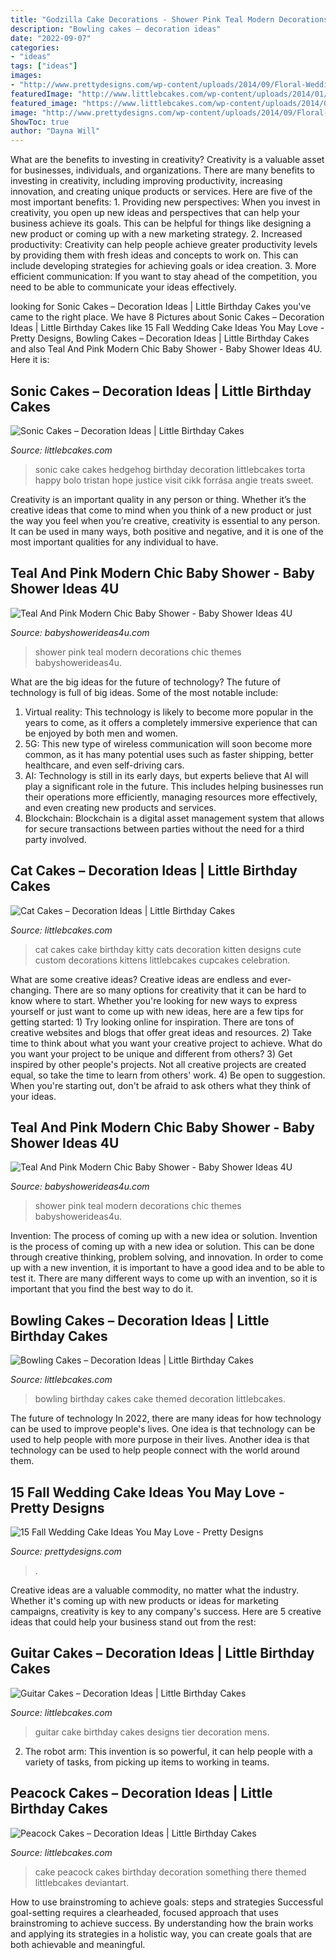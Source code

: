 ```yaml
---
title: "Godzilla Cake Decorations - Shower Pink Teal Modern Decorations Chic Themes Babyshowerideas4u"
description: "Bowling cakes – decoration ideas"
date: "2022-09-07"
categories:
- "ideas"
tags: ["ideas"]
images:
- "http://www.prettydesigns.com/wp-content/uploads/2014/09/Floral-Wedding-Cake.jpg"
featuredImage: "http://www.littlebcakes.com/wp-content/uploads/2014/01/Bowling-Birthday-Cakes.jpg"
featured_image: "https://www.littlebcakes.com/wp-content/uploads/2014/01/Cat-Cakes.jpg"
image: "http://www.prettydesigns.com/wp-content/uploads/2014/09/Floral-Wedding-Cake.jpg"
ShowToc: true
author: "Dayna Will"
---
```



What are the benefits to investing in creativity?
Creativity is a valuable asset for businesses, individuals, and organizations. There are many benefits to investing in creativity, including improving productivity, increasing innovation, and creating unique products or services. Here are five of the most important benefits: 1. Providing new perspectives: When you invest in creativity, you open up new ideas and perspectives that can help your business achieve its goals. This can be helpful for things like designing a new product or coming up with a new marketing strategy. 2. Increased productivity: Creativity can help people achieve greater productivity levels by providing them with fresh ideas and concepts to work on. This can include developing strategies for achieving goals or idea creation. 3. More efficient communication: If you want to stay ahead of the competition, you need to be able to communicate your ideas effectively.

	

		
looking for Sonic Cakes – Decoration Ideas | Little Birthday Cakes you've came to the right place. We have 8 Pictures about Sonic Cakes – Decoration Ideas | Little Birthday Cakes like 15 Fall Wedding Cake Ideas You May Love - Pretty Designs, Bowling Cakes – Decoration Ideas | Little Birthday Cakes and also Teal And Pink Modern Chic Baby Shower - Baby Shower Ideas 4U. Here it is:
		
    
## Sonic Cakes – Decoration Ideas | Little Birthday Cakes

<img loading=lazy src="http://www.littlebcakes.com/wp-content/uploads/2014/05/Sonic-Cakes-768x1024.jpg" onerror="this.onerror=null;this.src='https://tse4.mm.bing.net/th?id=OIP.MyqhpkHc9yEPz6Bus1-PPAHaJ4&amp;pid=15.1';" alt="Sonic Cakes – Decoration Ideas | Little Birthday Cakes">

_Source: littlebcakes.com_

>sonic cake cakes hedgehog birthday decoration littlebcakes torta happy bolo tristan hope justice visit cikk forrása angie treats sweet. 

	

Creativity is an important quality in any person or thing. Whether it’s the creative ideas that come to mind when you think of a new product or just the way you feel when you’re creative, creativity is essential to any person. It can be used in many ways, both positive and negative, and it is one of the most important qualities for any individual to have.

    
## Teal And Pink Modern Chic Baby Shower - Baby Shower Ideas 4U

<img loading=lazy src="https://babyshowerideas4u.com/wp-content/uploads/2016/05/Teal-And-Pink-Modern-Chic-Baby-Shower-Decorations.jpg" onerror="this.onerror=null;this.src='https://tse1.mm.bing.net/th?id=OIP.4tRsbfNSq2vKKtSGMn_CwwHaJ4&amp;pid=15.1';" alt="Teal And Pink Modern Chic Baby Shower - Baby Shower Ideas 4U">

_Source: babyshowerideas4u.com_

>shower pink teal modern decorations chic themes babyshowerideas4u. 

	

What are the big ideas for the future of technology?
The future of technology is full of big ideas. Some of the most notable include:
1. Virtual reality: This technology is likely to become more popular in the years to come, as it offers a completely immersive experience that can be enjoyed by both men and women.
2. 5G: This new type of wireless communication will soon become more common, as it has many potential uses such as faster shipping, better healthcare, and even self-driving cars.
3. AI: Technology is still in its early days, but experts believe that AI will play a significant role in the future. This includes helping businesses run their operations more efficiently, managing resources more effectively, and even creating new products and services.
4. Blockchain: Blockchain is a digital asset management system that allows for secure transactions between parties without the need for a third party involved.

    
## Cat Cakes – Decoration Ideas | Little Birthday Cakes

<img loading=lazy src="https://www.littlebcakes.com/wp-content/uploads/2014/01/Cat-Cakes.jpg" onerror="this.onerror=null;this.src='https://tse4.mm.bing.net/th?id=OIP.W2YtTAyoa8WdHetsdiGXSAHaJ4&amp;pid=15.1';" alt="Cat Cakes – Decoration Ideas | Little Birthday Cakes">

_Source: littlebcakes.com_

>cat cakes cake birthday kitty cats decoration kitten designs cute custom decorations kittens littlebcakes cupcakes celebration. 

	

What are some creative ideas?
Creative ideas are endless and ever-changing. There are so many options for creativity that it can be hard to know where to start. Whether you're looking for new ways to express yourself or just want to come up with new ideas, here are a few tips for getting started: 1) Try looking online for inspiration. There are tons of creative websites and blogs that offer great ideas and resources. 2) Take time to think about what you want your creative project to achieve. What do you want your project to be unique and different from others? 3) Get inspired by other people's projects. Not all creative projects are created equal, so take the time to learn from others' work. 4) Be open to suggestion. When you're starting out, don't be afraid to ask others what they think of your ideas.

    
## Teal And Pink Modern Chic Baby Shower - Baby Shower Ideas 4U

<img loading=lazy src="https://www.babyshowerideas4u.com/wp-content/uploads/2016/05/Teal-And-Pink-Modern-Chic-Baby-Shower-Decorations-600x800.jpg" onerror="this.onerror=null;this.src='https://tse3.mm.bing.net/th?id=OIP.z2FAPgmg_7A8ZMUJC6SJtAHaJ4&amp;pid=15.1';" alt="Teal And Pink Modern Chic Baby Shower - Baby Shower Ideas 4U">

_Source: babyshowerideas4u.com_

>shower pink teal modern decorations chic themes babyshowerideas4u. 

	

Invention: The process of coming up with a new idea or solution.
Invention is the process of coming up with a new idea or solution. This can be done through creative thinking, problem solving, and innovation. In order to come up with a new invention, it is important to have a good idea and to be able to test it. There are many different ways to come up with an invention, so it is important that you find the best way to do it.

    
## Bowling Cakes – Decoration Ideas | Little Birthday Cakes

<img loading=lazy src="http://www.littlebcakes.com/wp-content/uploads/2014/01/Bowling-Birthday-Cakes.jpg" onerror="this.onerror=null;this.src='https://tse4.mm.bing.net/th?id=OIP.kiqHaxOeQgughU9ez7J8zgHaJ-&amp;pid=15.1';" alt="Bowling Cakes – Decoration Ideas | Little Birthday Cakes">

_Source: littlebcakes.com_

>bowling birthday cakes cake themed decoration littlebcakes. 

	

The future of technology
In 2022, there are many ideas for how technology can be used to improve people's lives. One idea is that technology can be used to help people with more purpose in their lives. Another idea is that technology can be used to help people connect with the world around them.

    
## 15 Fall Wedding Cake Ideas You May Love - Pretty Designs

<img loading=lazy src="http://www.prettydesigns.com/wp-content/uploads/2014/09/Floral-Wedding-Cake.jpg" onerror="this.onerror=null;this.src='https://tse1.mm.bing.net/th?id=OIP.8IqKyKAZfJluuyp3lxQ7xgHaLD&amp;pid=15.1';" alt="15 Fall Wedding Cake Ideas You May Love - Pretty Designs">

_Source: prettydesigns.com_

>. 

	

Creative ideas are a valuable commodity, no matter what the industry. Whether it's coming up with new products or ideas for marketing campaigns, creativity is key to any company's success. Here are 5 creative ideas that could help your business stand out from the rest: 

    
## Guitar Cakes – Decoration Ideas | Little Birthday Cakes

<img loading=lazy src="http://www.littlebcakes.com/wp-content/uploads/2013/08/Guitar-Cake-Photo.jpg" onerror="this.onerror=null;this.src='https://tse1.mm.bing.net/th?id=OIP.7MOSQARJ5N0RVEwAywI9nwHaJ4&amp;pid=15.1';" alt="Guitar Cakes – Decoration Ideas | Little Birthday Cakes">

_Source: littlebcakes.com_

>guitar cake birthday cakes designs tier decoration mens. 

	

2. The robot arm: This invention is so powerful, it can help people with a variety of tasks, from picking up items to working in teams.

    
## Peacock Cakes – Decoration Ideas | Little Birthday Cakes

<img loading=lazy src="https://www.littlebcakes.com/wp-content/uploads/2014/02/Peacock-Wedding-Cake.jpg" onerror="this.onerror=null;this.src='https://tse3.mm.bing.net/th?id=OIP.aCmNiS_BISVzZcOxCU_8UAHaJ4&amp;pid=15.1';" alt="Peacock Cakes – Decoration Ideas | Little Birthday Cakes">

_Source: littlebcakes.com_

>cake peacock cakes birthday decoration something there themed littlebcakes deviantart. 

	

How to use brainstroming to achieve goals: steps and strategies
Successful goal-setting requires a clearheaded, focused approach that uses brainstroming to achieve success. By understanding how the brain works and applying its strategies in a holistic way, you can create goals that are both achievable and meaningful.

